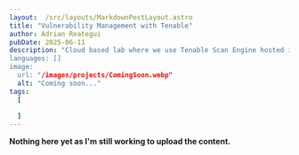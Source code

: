 ```yaml
---
layout:  /src/layouts/MarkdownPostLayout.astro
title: "Vulnerability Management with Tenable"
author: Adrian Reategui
pubDate: 2025-06-11
description: "Cloud based lab where we use Tenable Scan Engine hosted in Microsoft Azure virtual machine, to understand and use Vulnerability Management effectively'
languages: []
image:
  url: "/images/projects/ComingSoon.webp"
  alt: "Coming soon..."
tags: 
  [
    
  ]
--- 
```

**Nothing here yet as I'm still working to upload the content.**




